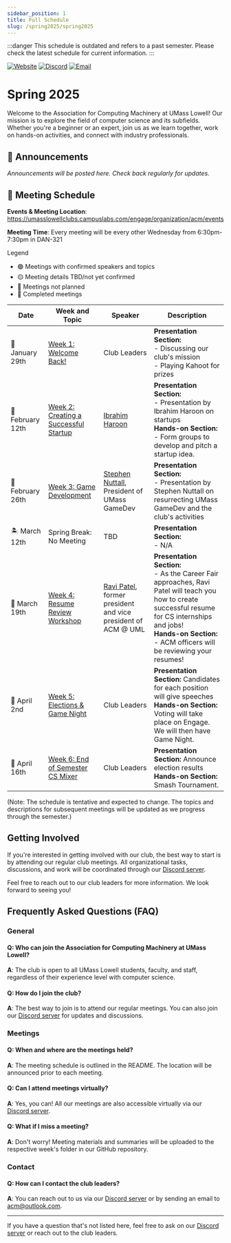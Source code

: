 ```yaml
---
sidebar_position: 1
title: Full Schedule
slug: /spring2025/spring2025
---
```

:::danger
This schedule is outdated and refers to a past semester. Please check the latest schedule for current information.
:::

[![Website](https://img.shields.io/badge/Website-UML%20Engage-blue.svg?style=for-the-badge)](https://umasslowellclubs.campuslabs.com/engage/organization/acm)
[![Discord](https://img.shields.io/discord/890983857938116729?logo=discord&logoColor=white&style=for-the-badge)](https://discord.gg/xVyR6J9ZMF)
[![Email](https://img.shields.io/badge/Email-umlacm%40outlook.com-red.svg?logo=gmail&logoColor=white&style=for-the-badge)](mailto:umlacm@outlook.com)

# Spring 2025

Welcome to the Association for Computing Machinery at UMass Lowell! Our mission is to explore the field of computer science and its subfields. Whether you're a beginner or an expert, join us as we learn together, work on hands-on activities, and connect with industry professionals.

## :loudspeaker: Announcements 

*Announcements will be posted here. Check back regularly for updates.*

## :calendar: Meeting Schedule

**Events & Meeting Location**: https://umasslowellclubs.campuslabs.com/engage/organization/acm/events

**Meeting Time**: Every meeting will be every other Wednesday from 6:30pm-7:30pm in DAN-321


Legend
- 🟢 Meetings with confirmed speakers and topics
- 🟡 Meeting details TBD/not yet confirmed
- 🔴 Meetings not planned
- 🔵 Completed meetings

| Date        | Week and Topic                | Speaker      | Description  |
|-------------|-------------------------------|--------------|--------------|
| 🔵 January 29th   | [Week 1: Welcome Back!](https://github.com/UML-Association-For-Computing-Machinery/Spring2025/blob/main/README.md)   | Club Leaders          | **Presentation Section:** <br /> -  Discussing our club's mission <br /> -  Playing Kahoot for prizes|
|🔵 February 12th   | [Week 2: Creating a Successful Startup](https://github.com/UML-Association-For-Computing-Machinery/Spring2025/blob/main/README.md)   | [Ibrahim Haroon](https://www.linkedin.com/in/ibrahimharoon/)| **Presentation Section:** <br/> - Presentation by Ibrahim Haroon on startups <br /> **Hands-on Section:** <br /> - Form groups to develop and pitch a startup idea. <br />  |
|🔵 February 26th   | [Week 3: Game Development](https://github.com/UML-Association-For-Computing-Machinery/Spring2025/blob/main/README.md)   | [Stephen Nuttall](https://www.linkedin.com/in/stephen-nuttall-55569399/), President of UMass GameDev         | **Presentation Section:** <br/> - Presentation by Stephen Nuttall on resurrecting UMass GameDev and the club's activities |
|🏝️ March 12th    | Spring Break: No Meeting   | TBD          | **Presentation Section:** <br/> - N/A |
|🔵 March 19th   | [Week 4: Resume Review Workshop](https://github.com/UML-Association-For-Computing-Machinery/Spring2025/blob/main/README.md)   | [Ravi Patel](https://www.linkedin.com/in/ravi-r-patel/), former president and vice president of ACM @ UML          | **Presentation Section:** <br/> - As the Career Fair approaches, Ravi Patel will teach you how to create successful resume for CS internships and jobs! <br /> **Hands-on Section:** <br /> - ACM officers will be reviewing your resumes! <br /> |
|🔵 April 2nd   | [Week 5: Elections & Game Night](https://github.com/UML-Association-For-Computing-Machinery/Spring2025/blob/main/README.md)   | Club Leaders        |**Presentation Section:** Candidates for each position will give speeches <br /> **Hands-on Section:** Voting will take place on Engage. We will then have Game Night.
|🔵 April 16th   | [Week 6: End of Semester CS Mixer](https://github.com/UML-Association-For-Computing-Machinery/Spring2025/blob/main/README.md)   | Club Leaders         | **Presentation Section:** Announce election results <br /> **Hands-on Section:** Smash Tournament.


(Note: The schedule is tentative and expected to change. The topics and descriptions for subsequent meetings will be updated as we progress through the semester.)


## Getting Involved

If you're interested in getting involved with our club, the best way to start is by attending our regular club meetings. All organizational tasks, discussions, and work will be coordinated through our [Discord server](https://discord.gg/rN7YZQuKTq).

Feel free to reach out to our club leaders for more information. We look forward to seeing you!

## Frequently Asked Questions (FAQ)

### General

#### Q: Who can join the Association for Computing Machinery at UMass Lowell?
**A**: The club is open to all UMass Lowell students, faculty, and staff, regardless of their experience level with computer science.

#### Q: How do I join the club?
**A**: The best way to join is to attend our regular meetings. You can also join our [Discord server](https://discord.gg/rN7YZQuKTq) for updates and discussions.

### Meetings

#### Q: When and where are the meetings held?
**A**: The meeting schedule is outlined in the README. The location will be announced prior to each meeting.

#### Q: Can I attend meetings virtually?
**A**: Yes, you can! All our meetings are also accessible virtually via our [Discord server](https://discord.gg/rN7YZQuKTq).

#### Q: What if I miss a meeting?
**A**: Don't worry! Meeting materials and summaries will be uploaded to the respective week's folder in our GitHub repository.

### Contact

#### Q: How can I contact the club leaders?
**A**: You can reach out to us via our [Discord server](https://discord.gg/rN7YZQuKTq) or by sending an email to [acm@outlook.com](mailto:acm@outlook.com).

---

If you have a question that's not listed here, feel free to ask on our [Discord server](https://discord.gg/rN7YZQuKTq) or reach out to the club leaders.